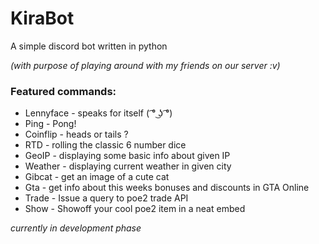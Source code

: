 # KiraBot
A simple discord bot written in python

_(with purpose of playing around with my friends on our server :v)_

### Featured commands:

- Lennyface - speaks for itself ( ͡° ͜ʖ ͡°)
- Ping - Pong!
- Coinflip - heads or tails ?
- RTD - rolling the classic 6 number dice
- GeoIP - displaying some basic info about given IP
- Weather - displaying current weather in given city
- Gibcat - get an image of a cute cat
- Gta - get info about this weeks bonuses and discounts in GTA Online
- Trade - Issue a query to poe2 trade API
- Show - Showoff your cool poe2 item in a neat embed

_currently in development phase_
